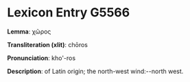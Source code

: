 # Lexicon Entry G5566

**Lemma**: χῶρος

**Transliteration (xlit)**: chōros

**Pronunciation**: kho'-ros

**Description**:
of Latin origin; the north-west wind:--north west.
